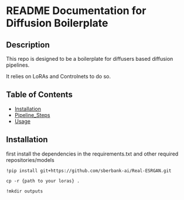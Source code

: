 # README Documentation for Diffusion Boilerplate

## Description

This repo is designed to be a boilerplate for diffusers based diffusion pipelines.

It relies on LoRAs and Controlnets to do so.


## Table of Contents

- [Installation](#installation)
- [Pipeline_Steps](#Pipeline_Steps)
- [Usage](#usage)


## Installation

first install the dependencies in the requirements.txt and other required repositories/models

```
!pip install git+https://github.com/sberbank-ai/Real-ESRGAN.git

cp -r {path to your loras} .

!mkdir outputs

```
```

